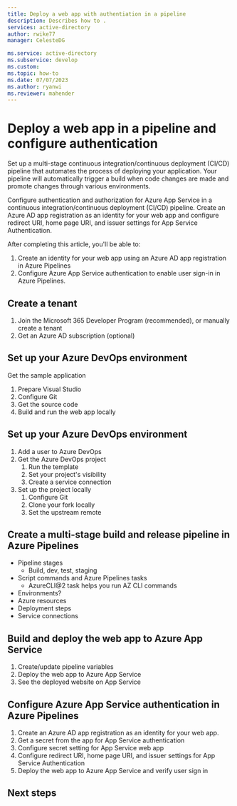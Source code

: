```yaml
---
title: Deploy a web app with authentiation in a pipeline
description: Describes how to .
services: active-directory
author: rwike77
manager: CelesteDG

ms.service: active-directory
ms.subservice: develop
ms.custom: 
ms.topic: how-to
ms.date: 07/07/2023
ms.author: ryanwi
ms.reviewer: mahender
---
```


# Deploy a web app in a pipeline and configure authentication

Set up a multi-stage continuous integration/continuous deployment (CI/CD) pipeline that automates the process of deploying your application.  Your pipeline will automatically trigger a build when code changes are made and promote changes through various environments.

Configure authentication and authorization for Azure App Service in a continuous integration/continuous deployment (CI/CD) pipeline. Create an Azure AD app registration as an identity for your web app and configure redirect URI, home page URI, and issuer settings for App Service Authentication.

After completing this article, you'll be able to:

1. Create an identity for your web app using an Azure AD app registration in Azure Pipelines
1. Configure Azure App Service authentication to enable user sign-in in Azure Pipelines.

## Create a tenant

1. Join the Microsoft 365 Developer Program (recommended), or manually create a tenant
1. Get an Azure AD subscription (optional)


## Set up your Azure DevOps environment

Get the sample application

1. Prepare Visual Studio
1. Configure Git
1. Get the source code
1. Build and run the web app locally

## Set up your Azure DevOps environment

1. Add a user to Azure DevOps
1. Get the Azure DevOps project
    1. Run the template
    1. Set your project's visibility
    1. Create a service connection
1. Set up the project locally
    1. Configure Git
    1. Clone your fork locally
    1. Set the upstream remote
        
## Create a multi-stage build and release pipeline in Azure Pipelines

- Pipeline stages
    - Build, dev, test, staging
- Script commands and Azure Pipelines tasks
    - AzureCLI@2 task helps you run AZ CLI commands
- Environments?
- Azure resources
- Deployment steps
- Service connections

## Build and deploy the web app to Azure App Service

1. Create/update pipeline variables
1. Deploy the web app to Azure App Service
1. See the deployed website on App Service
    
## Configure Azure App Service authentication in Azure Pipelines

1. Create an Azure AD app registration as an identity for your web app.
1. Get a secret from the app for App Service authentication
1. Configure secret setting for App Service web app
1. Configure redirect URI, home page URI, and issuer settings for App Service Authentication
1. Deploy the web app to Azure App Service and verify user sign in

## Next steps


